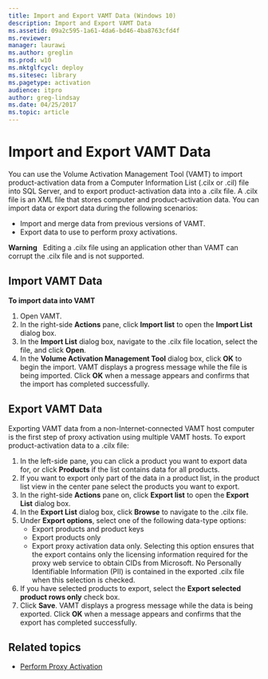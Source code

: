 ```yaml
---
title: Import and Export VAMT Data (Windows 10)
description: Import and Export VAMT Data
ms.assetid: 09a2c595-1a61-4da6-bd46-4ba8763cfd4f
ms.reviewer: 
manager: laurawi
ms.author: greglin
ms.prod: w10
ms.mktglfcycl: deploy
ms.sitesec: library
ms.pagetype: activation
audience: itproauthor: greg-lindsay
ms.date: 04/25/2017
ms.topic: article
---
```


# Import and Export VAMT Data

You can use the Volume Activation Management Tool (VAMT) to import product-activation data from a Computer Information List (.cilx or .cil) file into SQL Server, and to export product-activation data into a .cilx file. A .cilx file is an XML file that stores computer and product-activation data. 
You can import data or export data during the following scenarios:
-   Import and merge data from previous versions of VAMT.
-   Export data to use to perform proxy activations.

**Warning**  
Editing a .cilx file using an application other than VAMT can corrupt the .cilx file and is not supported.

## Import VAMT Data

**To import data into VAMT**
1.  Open VAMT.
2.  In the right-side **Actions** pane, click **Import list** to open the **Import List** dialog box.
3.  In the **Import List** dialog box, navigate to the .cilx file location, select the file, and click **Open**.
4.  In the **Volume Activation Management Tool** dialog box, click **OK** to begin the import. VAMT displays a progress message while the file is being imported. Click **OK** when a message appears and confirms that the import has completed successfully.

## Export VAMT Data

Exporting VAMT data from a non-Internet-connected VAMT host computer is the first step of proxy activation using multiple VAMT hosts. To export product-activation data to a .cilx file:
1.  In the left-side pane, you can click a product you want to export data for, or click **Products** if the list contains data for all products.
2.  If you want to export only part of the data in a product list, in the product list view in the center pane select the products you want to export.
3.  In the right-side **Actions** pane on, click **Export list** to open the **Export List** dialog box.
4.  In the **Export List** dialog box, click **Browse** to navigate to the .cilx file.
5.  Under **Export options**, select one of the following data-type options:
    -   Export products and product keys
    -   Export products only
    -   Export proxy activation data only. Selecting this option ensures that the export contains only the licensing information required for the proxy web service to obtain CIDs from Microsoft. No Personally Identifiable Information (PII) is contained in the exported .cilx file when this selection is checked.
6.  If you have selected products to export, select the **Export selected product rows only** check box.
7.  Click **Save**. VAMT displays a progress message while the data is being exported. Click **OK** when a message appears and confirms that the export has completed successfully.

## Related topics

- [Perform Proxy Activation](proxy-activation-vamt.md)
